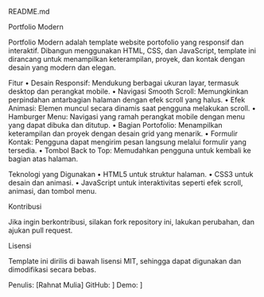 README.md

Portfolio Modern

Portfolio Modern adalah template website portofolio yang responsif dan interaktif. Dibangun menggunakan HTML, CSS, dan JavaScript, template ini dirancang untuk menampilkan keterampilan, proyek, dan kontak dengan desain yang modern dan elegan.

Fitur
	•	Desain Responsif: Mendukung berbagai ukuran layar, termasuk desktop dan perangkat mobile.
	•	Navigasi Smooth Scroll: Memungkinkan perpindahan antarbagian halaman dengan efek scroll yang halus.
	•	Efek Animasi: Elemen muncul secara dinamis saat pengguna melakukan scroll.
	•	Hamburger Menu: Navigasi yang ramah perangkat mobile dengan menu yang dapat dibuka dan ditutup.
	•	Bagian Portofolio: Menampilkan keterampilan dan proyek dengan desain grid yang menarik.
	•	Formulir Kontak: Pengguna dapat mengirim pesan langsung melalui formulir yang tersedia.
	•	Tombol Back to Top: Memudahkan pengguna untuk kembali ke bagian atas halaman.

Teknologi yang Digunakan
	•	HTML5 untuk struktur halaman.
	•	CSS3 untuk desain dan animasi.
	•	JavaScript untuk interaktivitas seperti efek scroll, animasi, dan tombol menu.

Kontribusi

Jika ingin berkontribusi, silakan fork repository ini, lakukan perubahan, dan ajukan pull request.

Lisensi

Template ini dirilis di bawah lisensi MIT, sehingga dapat digunakan dan dimodifikasi secara bebas.

Penulis: [Rahnat Mulia]
GitHub: [](https://github.com/skimatt/)]
Demo: [](https://skimatt.github.io/Portofolio-Modern-/)]
